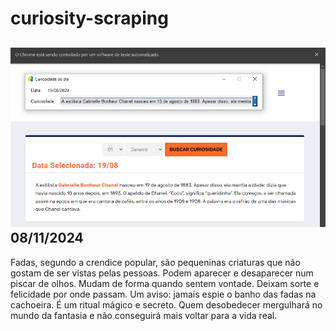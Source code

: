 # curiosity-scraping
![Budget](./execucao.png)
08/11/2024
-
Fadas, segundo a crendice popular, são pequeninas criaturas que não gostam de ser vistas pelas pessoas. Podem aparecer e desaparecer num piscar de olhos. Mudam de forma quando sentem vontade. Deixam sorte e felicidade por onde passam. Um aviso: jamais espie o banho das fadas na cachoeira. É um ritual mágico e secreto. Quem desobedecer mergulhará no mundo da fantasia e não conseguirá mais voltar para a vida real.
